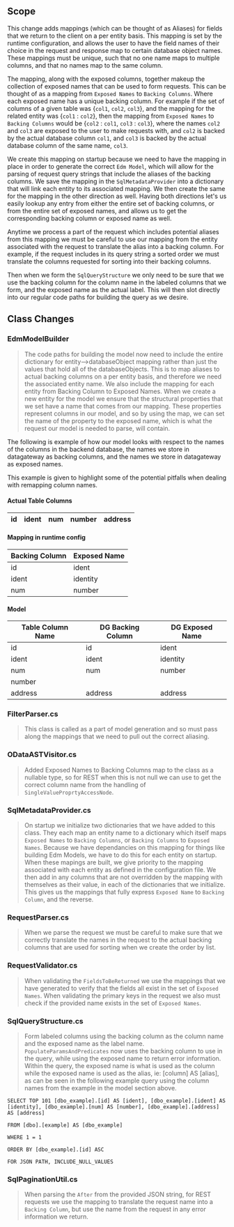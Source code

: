 ## Scope

This change adds mappings (which can be thought of as Aliases) for fields that we return to the client on a per entity basis. This mapping is set by the runtime configuration, and allows the user to have the field names of their choice in the request and response map to certain database object names. These mappings must be unique, such that no one name maps to multiple columns, and that no names map to the same column.

The mapping, along with the exposed columns, together makeup the collection of exposed names that can be used to form requests. This can be thought of as a mapping from `Exposed Names` to `Backing Columns`. Where each exposed name has a unique backing column. For example if the set of columns of a given table was {`col1`, `col2`, `col3`}, and the mapping for the related entity was {`col1` : `col2`}, then the mapping from `Exposed Names` to `Backing Columns` would be {`col2` : `col1`, `col3` : `col3`}, where the names `col2` and `col3` are exposed to the user to make requests with, and `col2` is backed by the actual database column `col1`, and `col3` is backed by the actual database column of the same name, `col3`.

We create this mapping on startup because we need to have the mapping in place in order to generate the correct `Edm Model`, which will allow for the parsing of request query strings that include the aliases of the backing columns. We save the mapping in the `SqlMetadataProvider` into a dictionary that will link each entity to its associated mapping. We then create the same for the mapping in the other direction as well. Having both directions let's us easily lookup any entry from either the entire set of backing columns, or from the entire set of exposed names, and allows us to get the corresponding backing column or exposed name as well.

Anytime we process a part of the request which includes potential aliases from this mapping we must be careful to use our mapping from the entity associated with the request to translate the alias into a backing column. For example, if the request includes in its query string a sorted order we must translate the columns requested for sorting into their backing columns.

Then when we form the `SqlQueryStructure` we only need to be sure that we use the backing column for the column name in the labeled columns that we form, and the exposed name as the actual label. This will then slot directly into our regular code paths for building the query as we desire.

## Class Changes

### EdmModelBuilder
>The code paths for building the model now need to include the entire dictionary for entity-->databaseObject mapping rather than just the values that hold all of the databaseObjects. This is to map aliases to actual backing columns on a per entity basis, and therefore we need the associated entity name. We also include the mapping for each entity from Backing Column to Exposed Names. When we create a new entity for the model we ensure that the structural properties that we set have a name that comes from our mapping. These properties represent columns in our model, and so by using the map, we can set the name of the property to the exposed name, which is what the request our model is needed to parse, will contain.

The following is example of how our model looks with respect to the names of the columns in the backend database, the names we store in datagateway as backing columns, and the names we store in datagateway as exposed names.

This example is given to highlight some of the potential pitfalls when dealing with remapping column names.

#### Actual Table Columns
| id | ident | num | number | address
| -- | ----- | --- | ------ | -------
#### Mapping in runtime config
| Backing Column | Exposed Name |
| -------------- | ------------ |
| id             | ident        |
| ident          | identity     |
| num            | number       |

#### Model
| Table Column Name | DG Backing Column | DG Exposed Name |
| ----------------- | ----------------- | --------------- |
| id                | id                | ident           |
| ident             | ident             | identity        |
| num               | num               | number          |
| number            |                   |                 |
| address           | address           | address          |

### FilterParser.cs
>This class is called as a part of model generation and so must pass along the mappings that we need to pull out the correct aliasing.

### ODataASTVisitor.cs
>Added Exposed Names to Backing Columns map to the class as a nullable type, so for REST when this is not null we can use to get the correct column name from the handling of `SingleValueProprtyAccessNode`.

### SqlMetadataProvider.cs
>On startup we initialize two dictionaries that we have added to this class. They each map an entity name to a dictionary which itself maps `Exposed Names` to `Backing Columns`, or `Backing Columns` to `Exposed Names`. Because we have dependancies on this mapping for things like building Edm Models, we have to do this for each entity on startup. When these mapings are built, we give priority to the mapping associated with each entity as defined in the configuration file. We then add in any columns that are not overridden by the mapping with themselves as their value, in each of the dictionaries that we initialize. This gives us the mappings that fully express `Exposed Name` to `Backing Column`, and the reverse. 

### RequestParser.cs
>When we parse the request we must be careful to make sure that we correctly translate the names in the request to the actual backing columns that are used for sorting when we create the order by list.

### RequestValidator.cs
>When validating the `FieldsToBeReturned` we use the mappings that we have generated to verify that the fields all exist in the set of `Exposed Names`. When validating the primary keys in the request we also must check if the provided name exists in the set of `Exposed Names`.

### SqlQueryStructure.cs
>Form labeled columns using the backing column as the column name and the exposed name as the label name. `PopulateParamsAndPredicates` now uses the backing column to use in the query, while using the exposed name to return error information. Within the query, the exposed name is what is used as the column while the exposed name is used as the alias, ie: [column] AS [alias], as can be seen in the following example query using the column names from the example in the model section above.

`SELECT TOP 101 [dbo_example].[id] AS [ident], [dbo_example].[ident] AS [identity], [dbo_example].[num] AS [number], [dbo_example].[address] AS [address] `

`FROM [dbo].[example] AS [dbo_example]`

`WHERE 1 = 1`

`ORDER BY [dbo_example].[id] ASC`

`FOR JSON PATH, INCLUDE_NULL_VALUES`

### SqlPaginationUtil.cs
>When parsing the `After` from the provided JSON string, for REST requests we use the mapping to translate the request name into a `Backing Column`, but use the name from the request in any error information we return.
